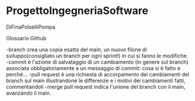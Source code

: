 # ProgettoIngegneriaSoftware
DiFinaPolselliPompa

Glossario Github

-branch crea una copia esatta del main, un nuovo filone di sviluppo(consigliato un branch per ogni sprint!) in cui si fanno le modifiche.
-commit è l'azione di salvataggio di un cambiamento (in genere sul branch) associata obbligatoriamente a un messaggio di commit: cosa si è fatto e perché...
-pull request è una richiesta di accorpamento dei cambiamenti del branch sul main illustrandone le differenze e i motivi dei cambiamenti fatti, commentandoli 
-merge pull request indica l'unione del branch con il main, avanzando il main.
